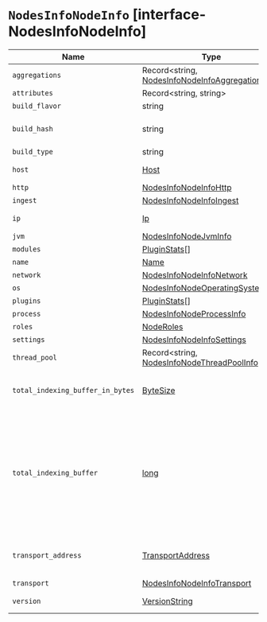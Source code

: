 # `NodesInfoNodeInfo` [interface-NodesInfoNodeInfo]

| Name | Type | Description |
| - | - | - |
| `aggregations` | Record<string, [NodesInfoNodeInfoAggregation](./NodesInfoNodeInfoAggregation.md)> | &nbsp; |
| `attributes` | Record<string, string> | &nbsp; |
| `build_flavor` | string | &nbsp; |
| `build_hash` | string | Short hash of the last git commit in this release. |
| `build_type` | string | &nbsp; |
| `host` | [Host](./Host.md) | The node’s host name. |
| `http` | [NodesInfoNodeInfoHttp](./NodesInfoNodeInfoHttp.md) | &nbsp; |
| `ingest` | [NodesInfoNodeInfoIngest](./NodesInfoNodeInfoIngest.md) | &nbsp; |
| `ip` | [Ip](./Ip.md) | The node’s IP address. |
| `jvm` | [NodesInfoNodeJvmInfo](./NodesInfoNodeJvmInfo.md) | &nbsp; |
| `modules` | [PluginStats](./PluginStats.md)[] | &nbsp; |
| `name` | [Name](./Name.md) | The node's name |
| `network` | [NodesInfoNodeInfoNetwork](./NodesInfoNodeInfoNetwork.md) | &nbsp; |
| `os` | [NodesInfoNodeOperatingSystemInfo](./NodesInfoNodeOperatingSystemInfo.md) | &nbsp; |
| `plugins` | [PluginStats](./PluginStats.md)[] | &nbsp; |
| `process` | [NodesInfoNodeProcessInfo](./NodesInfoNodeProcessInfo.md) | &nbsp; |
| `roles` | [NodeRoles](./NodeRoles.md) | &nbsp; |
| `settings` | [NodesInfoNodeInfoSettings](./NodesInfoNodeInfoSettings.md) | &nbsp; |
| `thread_pool` | Record<string, [NodesInfoNodeThreadPoolInfo](./NodesInfoNodeThreadPoolInfo.md)> | &nbsp; |
| `total_indexing_buffer_in_bytes` | [ByteSize](./ByteSize.md) | Same as total_indexing_buffer, but expressed in bytes. |
| `total_indexing_buffer` | [long](./long.md) | Total heap allowed to be used to hold recently indexed documents before they must be written to disk. This size is a shared pool across all shards on this node, and is controlled by Indexing Buffer settings. |
| `transport_address` | [TransportAddress](./TransportAddress.md) | Host and port where transport HTTP connections are accepted. |
| `transport` | [NodesInfoNodeInfoTransport](./NodesInfoNodeInfoTransport.md) | &nbsp; |
| `version` | [VersionString](./VersionString.md) | Elasticsearch version running on this node. |
